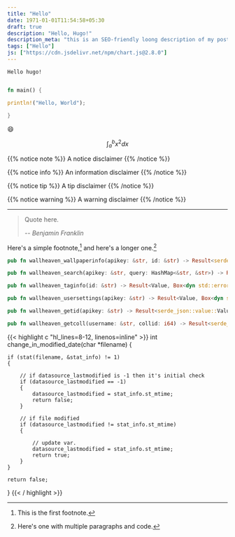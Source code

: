 ```yaml
---
title: "Hello"
date: 1971-01-01T11:54:58+05:30
draft: true
description: "Hello, Hugo!"
description_meta: "this is an SEO-friendly loong description of my post! blah blah blah"
tags: ["Hello"]
js: ["https://cdn.jsdelivr.net/npm/chart.js@2.8.0"]
---
```


```
Hello hugo!
```

```rust

fn main() {

println!("Hello, World");

}
```

:smile:

$$\int_{a}^{b} x^2 dx$$

{{% notice note %}}
A notice disclaimer
{{% /notice %}}

{{% notice info %}}
An information disclaimer
{{% /notice %}}

{{% notice tip %}}
A tip disclaimer
{{% /notice %}}

{{% notice warning %}}
A warning disclaimer
{{% /notice %}}

---

> Quote here.
>
> -- <cite>Benjamin Franklin</cite>

<canvas id="myChart" width="1100" height="500" ></canvas>

<script>
    var ctx = document.getElementById('myChart').getContext('2d');
var chart = new Chart(ctx, {
    // The type of chart we want to create
    type: 'line',

    // The data for our dataset
    data: {
        labels: ['January', 'February', 'March', 'April', 'May', 'June', 'July'],
        datasets: [{
            label: 'My First dataset',
            backgroundColor: 'rgb(118, 110, 145)',
            borderColor: 'rgb(255, 99, 132)',
            data: [0, 10, 5, 2, 20, 30, 45]
        }]
    },

    // Configuration options go here
    options: {}
});

</script>

Here's a simple footnote,[^1] and here's a longer one.[^bignote]

```rust
pub fn wallheaven_wallpaperinfo(apikey: &str, id: &str) -> Result<serde_json::value::Value, Box<dyn std::error::Error>>

pub fn wallheaven_search(apikey: &str, query: HashMap<&str, &str>) -> Result<Value, Box<dyn std::error::Error>>

pub fn wallheaven_taginfo(id: &str) -> Result<Value, Box<dyn std::error::Error>>

pub fn wallheaven_usersettings(apikey: &str) -> Result<Value, Box<dyn std::error::Error>>

pub fn wallheaven_getid(apikey: &str) -> Result<serde_json::value::Value, Box<dyn std::error::Error>>

pub fn wallheaven_getcoll(username: &str, collid: i64) -> Result<serde_json::value::Value, Box<dyn std::error::Error>>

```

{{< highlight c "hl_lines=8-12, linenos=inline" >}}
int change_in_modified_date(char *filename)
{

    if (stat(filename, &stat_info) != 1)
    {

        // if datasource_lastmodified is -1 then it's initial check
        if (datasource_lastmodified == -1)
        {
            datasource_lastmodified = stat_info.st_mtime;
            return false;
        }

        // if file modified
        if (datasource_lastmodified != stat_info.st_mtime)
        {

            // update var.
            datasource_lastmodified = stat_info.st_mtime;
            return true;
        }
    }

    return false;
}
{{< / highlight >}}

[^1]: This is the first footnote.
[^bignote]: Here's one with multiple paragraphs and code.
